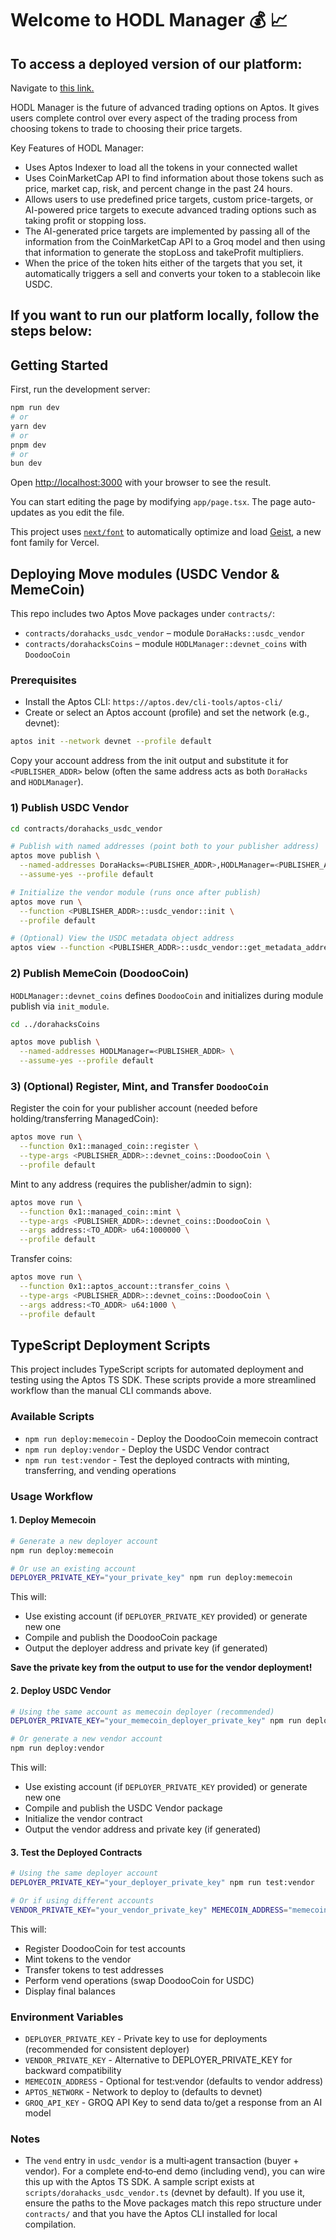 # Welcome to HODL Manager 💰 📈

## To access a deployed version of our platform:
Navigate to [this link.](https://hodl-manager.vercel.app/)

HODL Manager is the future of advanced trading options on Aptos. It gives users complete control over every aspect of the trading process from choosing tokens to trade to choosing their price targets.


Key Features of HODL Manager:
- Uses Aptos Indexer to load all the tokens in your connected wallet
- Uses CoinMarketCap API to find information about those tokens such as price, market cap, risk, and percent change in the past 24 hours.
- Allows users to use predefined price targets, custom price-targets, or AI-powered price targets to execute advanced trading options such as taking profit or stopping loss.
- The AI-generated price targets are implemented by passing all of the information from the CoinMarketCap API to a Groq model and then using that information to generate the stopLoss and takeProfit multipliers.
- When the price of the token hits either of the targets that you set, it automatically triggers a sell and converts your token to a stablecoin like USDC.




## If you want to run our platform locally, follow the steps below:

## Getting Started

First, run the development server:

```bash
npm run dev
# or
yarn dev
# or
pnpm dev
# or
bun dev
```

Open [http://localhost:3000](http://localhost:3000) with your browser to see the result.

You can start editing the page by modifying `app/page.tsx`. The page auto-updates as you edit the file.

This project uses [`next/font`](https://nextjs.org/docs/app/building-your-application/optimizing/fonts) to automatically optimize and load [Geist](https://vercel.com/font), a new font family for Vercel.



## Deploying Move modules (USDC Vendor & MemeCoin)

This repo includes two Aptos Move packages under `contracts/`:

- `contracts/dorahacks_usdc_vendor` – module `DoraHacks::usdc_vendor`
- `contracts/dorahacksCoins` – module `HODLManager::devnet_coins` with `DoodooCoin`

### Prerequisites

- Install the Aptos CLI: `https://aptos.dev/cli-tools/aptos-cli/`
- Create or select an Aptos account (profile) and set the network (e.g., devnet):

```bash
aptos init --network devnet --profile default
```

Copy your account address from the init output and substitute it for `<PUBLISHER_ADDR>` below (often the same address acts as both `DoraHacks` and `HODLManager`).

### 1) Publish USDC Vendor

```bash
cd contracts/dorahacks_usdc_vendor

# Publish with named addresses (point both to your publisher address)
aptos move publish \
  --named-addresses DoraHacks=<PUBLISHER_ADDR>,HODLManager=<PUBLISHER_ADDR> \
  --assume-yes --profile default

# Initialize the vendor module (runs once after publish)
aptos move run \
  --function <PUBLISHER_ADDR>::usdc_vendor::init \
  --profile default

# (Optional) View the USDC metadata object address
aptos view --function <PUBLISHER_ADDR>::usdc_vendor::get_metadata_address --profile default
```

### 2) Publish MemeCoin (DoodooCoin)

`HODLManager::devnet_coins` defines `DoodooCoin` and initializes during module publish via `init_module`.

```bash
cd ../dorahacksCoins

aptos move publish \
  --named-addresses HODLManager=<PUBLISHER_ADDR> \
  --assume-yes --profile default
```

### 3) (Optional) Register, Mint, and Transfer `DoodooCoin`

Register the coin for your publisher account (needed before holding/transferring ManagedCoin):

```bash
aptos move run \
  --function 0x1::managed_coin::register \
  --type-args <PUBLISHER_ADDR>::devnet_coins::DoodooCoin \
  --profile default
```

Mint to any address (requires the publisher/admin to sign):

```bash
aptos move run \
  --function 0x1::managed_coin::mint \
  --type-args <PUBLISHER_ADDR>::devnet_coins::DoodooCoin \
  --args address:<TO_ADDR> u64:1000000 \
  --profile default
```

Transfer coins:

```bash
aptos move run \
  --function 0x1::aptos_account::transfer_coins \
  --type-args <PUBLISHER_ADDR>::devnet_coins::DoodooCoin \
  --args address:<TO_ADDR> u64:1000 \
  --profile default
```

## TypeScript Deployment Scripts

This project includes TypeScript scripts for automated deployment and testing using the Aptos TS SDK. These scripts provide a more streamlined workflow than the manual CLI commands above.

### Available Scripts

- `npm run deploy:memecoin` - Deploy the DoodooCoin memecoin contract
- `npm run deploy:vendor` - Deploy the USDC Vendor contract
- `npm run test:vendor` - Test the deployed contracts with minting, transferring, and vending operations

### Usage Workflow

#### 1. Deploy Memecoin

```bash
# Generate a new deployer account
npm run deploy:memecoin

# Or use an existing account
DEPLOYER_PRIVATE_KEY="your_private_key" npm run deploy:memecoin
```

This will:
- Use existing account (if `DEPLOYER_PRIVATE_KEY` provided) or generate new one
- Compile and publish the DoodooCoin package
- Output the deployer address and private key (if generated)

**Save the private key from the output to use for the vendor deployment!**

#### 2. Deploy USDC Vendor

```bash
# Using the same account as memecoin deployer (recommended)
DEPLOYER_PRIVATE_KEY="your_memecoin_deployer_private_key" npm run deploy:vendor

# Or generate a new vendor account
npm run deploy:vendor
```

This will:
- Use existing account (if `DEPLOYER_PRIVATE_KEY` provided) or generate new one
- Compile and publish the USDC Vendor package
- Initialize the vendor contract
- Output the vendor address and private key (if generated)

#### 3. Test the Deployed Contracts

```bash
# Using the same deployer account
DEPLOYER_PRIVATE_KEY="your_deployer_private_key" npm run test:vendor

# Or if using different accounts
VENDOR_PRIVATE_KEY="your_vendor_private_key" MEMECOIN_ADDRESS="memecoin_deployer_address" npm run test:vendor
```

This will:

- Register DoodooCoin for test accounts
- Mint tokens to the vendor
- Transfer tokens to test addresses
- Perform vend operations (swap DoodooCoin for USDC)
- Display final balances

### Environment Variables

- `DEPLOYER_PRIVATE_KEY` - Private key to use for deployments (recommended for consistent deployer)
- `VENDOR_PRIVATE_KEY` - Alternative to DEPLOYER_PRIVATE_KEY for backward compatibility
- `MEMECOIN_ADDRESS` - Optional for test:vendor (defaults to vendor address)
- `APTOS_NETWORK` - Network to deploy to (defaults to devnet)
- `GROQ_API_KEY` - GROQ API Key to send data to/get a response from an AI model

### Notes

- The `vend` entry in `usdc_vendor` is a multi‑agent transaction (buyer + vendor). For a complete end‑to‑end demo (including vend), you can wire this up with the Aptos TS SDK. A sample script exists at `scripts/dorahacks_usdc_vendor.ts` (devnet by default). If you use it, ensure the paths to the Move packages match this repo structure under `contracts/` and that you have the Aptos CLI installed for local compilation.

